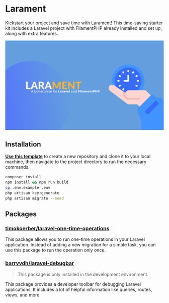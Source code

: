 # Larament
Kickstart your project and save time with Larament! This time-saving starter kit includes a Laravel project with FilamentPHP already installed and set up, along with extra features.

![larament.png](larament.png)

## Installation

**[Use this template](https://github.com/new?template_name=larament&template_owner=CodeWithDennis)** to create a new repository and clone it to your local machine, then navigate to the project directory to run the necessary commands.

```bash
composer install
npm install && npm run build
cp .env.example .env
php artisan key:generate
php artisan migrate --seed
```

## Packages

### [timokoerber/laravel-one-time-operations](https://github.com/TimoKoerber/laravel-one-time-operations)
This package allows you to run one-time operations in your Laravel application. Instead of adding a new migration for a simple task, you can use this package to run the operation only once.

### [barryvdh/laravel-debugbar](https://github.com/barryvdh/laravel-debugbar)

> This package is only installed in the development environment.

This package provides a developer toolbar for debugging Laravel applications. It includes a lot of helpful information like queries, routes, views, and more.

